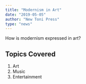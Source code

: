 ```yaml
---
title: "Modernism in Art"
date: "2019-05-05"
author: "New Toni Press"
type: "news"
---
```


How is modernism expressed in art?

## Topics Covered
1. Art
2. Music
3. Entertainment
